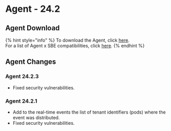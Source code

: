 # Agent - 24.2

## Agent Download

{% hint style="info" %}
To download the Agent, click [here](https://storage.googleapis.com/sym-platform/developers/rest-api/agent-24.2.3.zip).\
For a list of Agent x SBE compatibilities, click [here](../../../agent-guide/sbe-x-agent-compatibility-matrix.md).
{% endhint %}

## Agent Changes

### Agent 24.2.3

* Fixed security vulnerabilities.

### Agent 24.2.1

* Add to the real-time events the list of tenant identifiers (pods) where the event was distributed.
* Fixed security vulnerabilities.
